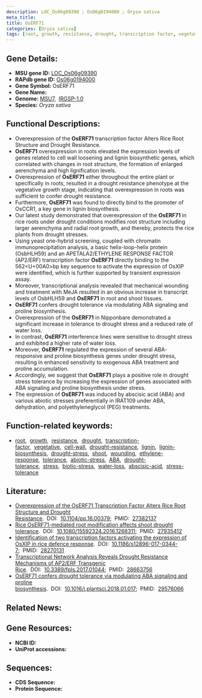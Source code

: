 ```yaml
---
description: LOC_Os06g09390 ; Os06g0194000 ; Oryza sativa
meta_title:
title: OsERF71
categories: [Oryza sativa]
tags: [root, growth, resistance, drought, transcription factor, vegetative, cell wall, drought resistance, lignin, lignin biosynthesis, drought stress, shoot, wounding, ethylene response, tolerance, abiotic stress,  ABA , drought tolerance, stress, biotic stress, ABA, water loss, drought stress , abscisic acid, stress tolerance]
---
```


## Gene Details:
- **MSU gene ID:** [LOC_Os06g09390](http://rice.uga.edu/cgi-bin/ORF_infopage.cgi?orf=LOC_Os06g09390)  
- **RAPdb gene ID:** [Os06g0194000](https://rapdb.dna.affrc.go.jp/locus/?name=Os06g0194000)  
- **Gene Symbol:** OsERF71
- **Gene Name:**
- **Genome:**  [MSU7](http://rice.uga.edu/),&nbsp;&nbsp;[IRGSP-1.0](https://rapdb.dna.affrc.go.jp/download/irgsp1.html)
- **Species:** *Oryza sativa*

## Functional Descriptions:
   - Overexpression of the **OsERF71** transcription factor Alters Rice Root Structure and Drought Resistance.
   - **OsERF71** overexpression in roots elevated the expression levels of genes related to cell wall loosening and lignin biosynthetic genes, which correlated with changes in root structure, the formation of enlarged aerenchyma and high lignification levels.
   - Overexpression of **OsERF71** either throughout the entire plant or specifically in roots, resulted in a drought resistance phenotype at the vegetative growth stage, indicating that overexpression in roots was sufficient to confer drought resistance.
   - Furthermore, **OsERF71** was found to directly bind to the promoter of OsCCR1, a key gene in lignin biosynthesis.
   - Our latest study demonstrated that overexpression of the **OsERF71** in rice roots under drought conditions modifies root structure including larger aerenchyma and radial root growth, and thereby, protects the rice plants from drought stresses.
   - Using yeast one-hybrid screening, coupled with chromatin immunoprecipitation analysis, a basic helix-loop-helix protein (OsbHLH59) and an APETALA2/ETHYLENE RESPONSE FACTOR (AP2/ERF) transcription factor **OsERF71** directly binding to the 562<U+00A0>bp key sequence to activate the expression of OsXIP were identified, which is further supported by transient expression assay.
   - Moreover, transcriptional analysis revealed that mechanical wounding and treatment with MeJA resulted in an obvious increase in transcript levels of OsbHLH59 and **OsERF71** in root and shoot tissues.
   - **OsERF71** confers drought tolerance via modulating ABA signaling and proline biosynthesis.
   - Overexpression of the **OsERF71** in Nipponbare demonstrated a significant increase in tolerance to drought stress and a reduced rate of water loss.
   - In contrast, **OsERF71** interference lines were sensitive to drought stress and exhibited a higher rate of water loss.
   - Moreover, **OsERF71** regulated the expression of several ABA- responsive and proline biosynthesis genes under drought stress, resulting in enhanced sensitivity to exogenous ABA treatment and proline accumulation.
   - Accordingly, we suggest that **OsERF71** plays a positive role in drought stress tolerance by increasing the expression of genes associated with ABA signaling and proline biosynthesis under stress.
   - The expression of **OsERF71** was induced by abscisic acid (ABA) and various abiotic stresses preferentially in IRAT109 under ABA, dehydration, and polyethyleneglycol (PEG) treatments.

## Function-related keywords:
   - [root](/tags/root/),&nbsp;&nbsp;[growth](/tags/growth/),&nbsp;&nbsp;[resistance](/tags/resistance/),&nbsp;&nbsp;[drought](/tags/drought/),&nbsp;&nbsp;[transcription-factor](/tags/transcription-factor/),&nbsp;&nbsp;[vegetative](/tags/vegetative/),&nbsp;&nbsp;[cell-wall](/tags/cell-wall/),&nbsp;&nbsp;[drought-resistance](/tags/drought-resistance/),&nbsp;&nbsp;[lignin](/tags/lignin/),&nbsp;&nbsp;[lignin-biosynthesis](/tags/lignin-biosynthesis/),&nbsp;&nbsp;[drought-stress](/tags/drought-stress/),&nbsp;&nbsp;[shoot](/tags/shoot/),&nbsp;&nbsp;[wounding](/tags/wounding/),&nbsp;&nbsp;[ethylene-response](/tags/ethylene-response/),&nbsp;&nbsp;[tolerance](/tags/tolerance/),&nbsp;&nbsp;[abiotic-stress](/tags/abiotic-stress/),&nbsp;&nbsp;[ABA](/tags/ABA/),&nbsp;&nbsp;[drought-tolerance](/tags/drought-tolerance/),&nbsp;&nbsp;[stress](/tags/stress/),&nbsp;&nbsp;[biotic-stress](/tags/biotic-stress/),&nbsp;&nbsp;[water-loss](/tags/water-loss/),&nbsp;&nbsp;[abscisic-acid](/tags/abscisic-acid/),&nbsp;&nbsp;[stress-tolerance](/tags/stress-tolerance/)

## Literature:
   - [Overexpression of the OsERF71 Transcription Factor Alters Rice Root Structure and Drought Resistance](https://www.doi.org/10.1104/pp.16.00379).&nbsp;&nbsp;DOI:&nbsp;&nbsp;[10.1104/pp.16.00379](https://www.doi.org/10.1104/pp.16.00379);&nbsp;&nbsp;PMID:&nbsp;&nbsp;[27382137](https://pubmed.ncbi.nlm.nih.gov/27382137/)
   - [Rice OsERF71-mediated root modification affects shoot drought tolerance](https://www.doi.org/10.1080/15592324.2016.1268311).&nbsp;&nbsp;DOI:&nbsp;&nbsp;[10.1080/15592324.2016.1268311](https://www.doi.org/10.1080/15592324.2016.1268311);&nbsp;&nbsp;PMID:&nbsp;&nbsp;[27935412](https://pubmed.ncbi.nlm.nih.gov/27935412/)
   - [Identification of two transcription factors activating the expression of OsXIP in rice defence response](https://www.doi.org/10.1186/s12896-017-0344-7).&nbsp;&nbsp;DOI:&nbsp;&nbsp;[10.1186/s12896-017-0344-7](https://www.doi.org/10.1186/s12896-017-0344-7);&nbsp;&nbsp;PMID:&nbsp;&nbsp;[28270131](https://pubmed.ncbi.nlm.nih.gov/28270131/)
   - [Transcriptional Network Analysis Reveals Drought Resistance Mechanisms of AP2/ERF Transgenic Rice](https://www.doi.org/10.3389/fpls.2017.01044).&nbsp;&nbsp;DOI:&nbsp;&nbsp;[10.3389/fpls.2017.01044](https://www.doi.org/10.3389/fpls.2017.01044);&nbsp;&nbsp;PMID:&nbsp;&nbsp;[28663756](https://pubmed.ncbi.nlm.nih.gov/28663756/)
   - [OsERF71 confers drought tolerance via modulating ABA signaling and proline biosynthesis](https://www.doi.org/10.1016/j.plantsci.2018.01.017).&nbsp;&nbsp;DOI:&nbsp;&nbsp;[10.1016/j.plantsci.2018.01.017](https://www.doi.org/10.1016/j.plantsci.2018.01.017);&nbsp;&nbsp;PMID:&nbsp;&nbsp;[29576066](https://pubmed.ncbi.nlm.nih.gov/29576066/)

## Related News:

## Gene Resources:
- **NCBI ID:**  []()
- **UniProt accessions:** [](https://www.uniprot.org/uniprotkb//entry)

## Sequences:
- **CDS Sequence:**
- **Protein Sequence:**
